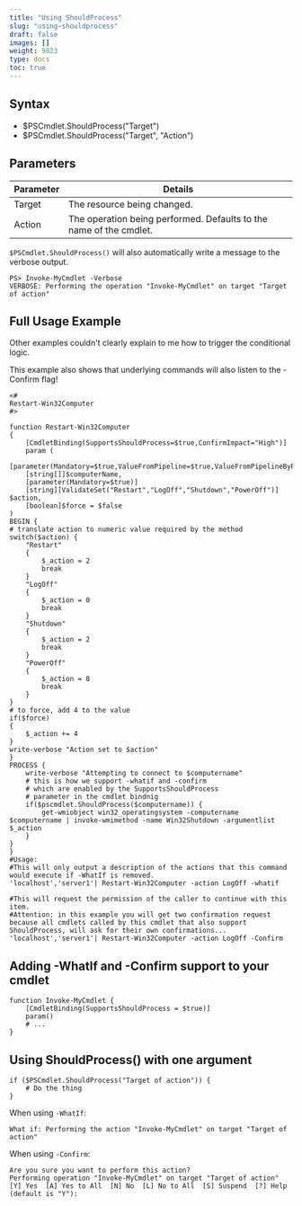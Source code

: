 ```yaml
---
title: "Using ShouldProcess"
slug: "using-shouldprocess"
draft: false
images: []
weight: 9823
type: docs
toc: true
---
```


## Syntax
- $PSCmdlet.ShouldProcess("Target")
- $PSCmdlet.ShouldProcess("Target", "Action")



## Parameters
| Parameter | Details |
| --------- | ------- |
| Target    | The resource being changed. |
| Action    | The operation being performed. Defaults to the name of the cmdlet.

`$PSCmdlet.ShouldProcess()` will also automatically write a message to the verbose output.

```
PS> Invoke-MyCmdlet -Verbose
VERBOSE: Performing the operation "Invoke-MyCmdlet" on target "Target of action"
```

## Full Usage Example 
Other examples couldn't clearly explain to me how to trigger the conditional logic.

This example also shows that underlying commands will also listen to the -Confirm flag!

    <#
    Restart-Win32Computer
    #>

    function Restart-Win32Computer 
    {
        [CmdletBinding(SupportsShouldProcess=$true,ConfirmImpact="High")]
        param (
        [parameter(Mandatory=$true,ValueFromPipeline=$true,ValueFromPipelineByPropertyName=$true)]
        [string[]]$computerName,
        [parameter(Mandatory=$true)]
        [string][ValidateSet("Restart","LogOff","Shutdown","PowerOff")] $action,
        [boolean]$force = $false
    )
    BEGIN {
    # translate action to numeric value required by the method
    switch($action) {
        "Restart"
        {
            $_action = 2
            break
        }
        "LogOff"
        {
            $_action = 0
            break
        }
        "Shutdown"
        {
            $_action = 2
            break
        }
        "PowerOff"
        {
            $_action = 8
            break
        }
    }
    # to force, add 4 to the value
    if($force) 
    {
        $_action += 4
    }
    write-verbose "Action set to $action"
    }
    PROCESS {
        write-verbose "Attempting to connect to $computername"
        # this is how we support -whatif and -confirm
        # which are enabled by the SupportsShouldProcess
        # parameter in the cmdlet bindnig
        if($pscmdlet.ShouldProcess($computername)) {
            get-wmiobject win32_operatingsystem -computername $computername | invoke-wmimethod -name Win32Shutdown -argumentlist $_action
        }
    }
    } 
    #Usage:
    #This will only output a description of the actions that this command would execute if -WhatIf is removed.
    'localhost','server1'| Restart-Win32Computer -action LogOff -whatif 

    #This will request the permission of the caller to continue with this item.
    #Attention: in this example you will get two confirmation request because all cmdlets called by this cmdlet that also support ShouldProcess, will ask for their own confirmations...
    'localhost','server1'| Restart-Win32Computer -action LogOff -Confirm
    




## Adding -WhatIf and -Confirm support to your cmdlet
    function Invoke-MyCmdlet {
        [CmdletBinding(SupportsShouldProcess = $true)]
        param()
        # ...
    }

## Using ShouldProcess() with one argument
    if ($PSCmdlet.ShouldProcess("Target of action")) {
        # Do the thing
    }

When using `-WhatIf`:

`What if: Performing the action "Invoke-MyCmdlet" on target "Target of action"`

When using `-Confirm`:

```Confirm
Are you sure you want to perform this action?
Performing operation "Invoke-MyCmdlet" on target "Target of action"
[Y] Yes  [A] Yes to All  [N] No  [L] No to All  [S] Suspend  [?] Help (default is "Y"):
```

